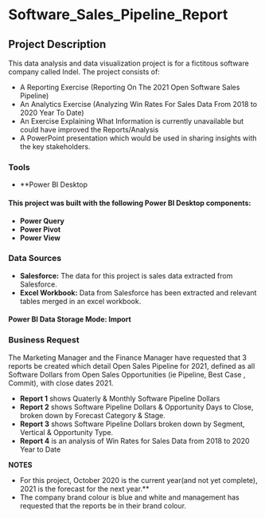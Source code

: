 # Software_Sales_Pipeline_Report
## Project Description

This data analysis and data visualization project is for a fictitous software company called Indel. The project consists of:
* A Reporting Exercise (Reporting On The 2021 Open Software Sales Pipeline)
* An Analytics Exercise (Analyzing Win Rates For Sales Data From 2018 to 2020 Year To Date)
* An Exercise Explaining What Information is currently unavailable but could have improved the Reports/Analysis
* A PowerPoint presentation which would be used in sharing insights with the key stakeholders. 


### Tools
* **Power BI Desktop
#### This project was built with the following Power BI Desktop components:
* **Power Query**
* **Power Pivot**
* **Power View**

### Data Sources
* **Salesforce:** The data for this project is sales data extracted from Salesforce. 
* **Excel Workbook:** Data from Salesforce has been extracted and relevant tables merged in an excel workbook.

#### Power BI Data Storage Mode: Import

### Business Request
The Marketing Manager and the Finance Manager have requested that 3 reports be created which detail Open Sales Pipeline for 2021, defined as all Software Dollars from Open Sales Opportunities (ie Pipeline, Best Case , Commit), with close dates 2021. 
* **Report 1** shows Quaterly & Monthly Software Pipeline Dollars
* **Report 2** shows Software Pipeline Dollars & Opportunity Days to Close, broken down by Forecast Category & Stage.
* **Report 3** shows Software Pipeline Dollars broken down by Segment, Vertical & Opportunity Type. 
* **Report 4** is an analysis of Win Rates for Sales Data from 2018 to 2020 Year to Date

**NOTES**
* For this project, October 2020 is the current year(and not yet complete), 2021 is the forecast for the next year.**
* The company brand colour is blue and white and management has requested that the reports be in their brand colour. 






